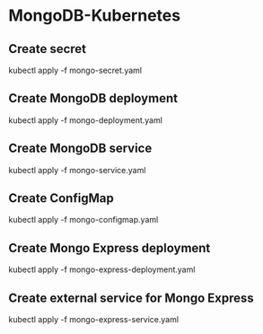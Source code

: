 # MongoDB-Kubernetes

## Create secret
kubectl apply -f mongo-secret.yaml

## Create MongoDB deployment
kubectl apply -f mongo-deployment.yaml

## Create MongoDB service
kubectl apply -f mongo-service.yaml

## Create ConfigMap
kubectl apply -f mongo-configmap.yaml

## Create Mongo Express deployment
kubectl apply -f mongo-express-deployment.yaml

## Create external service for Mongo Express
kubectl apply -f mongo-express-service.yaml
